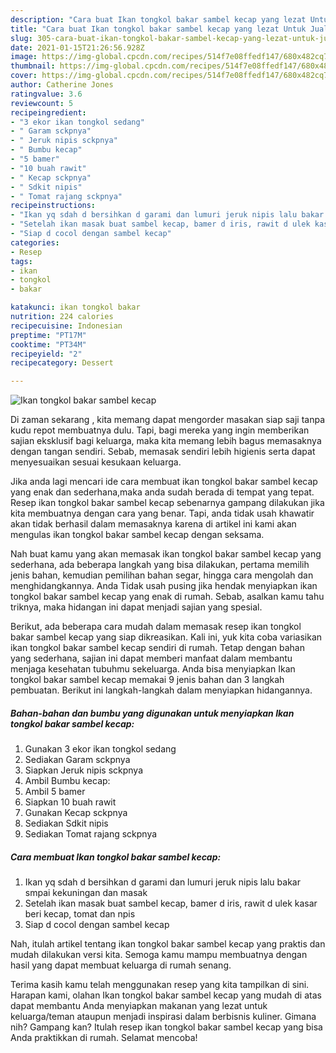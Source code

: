 ```yaml
---
description: "Cara buat Ikan tongkol bakar sambel kecap yang lezat Untuk Jualan"
title: "Cara buat Ikan tongkol bakar sambel kecap yang lezat Untuk Jualan"
slug: 305-cara-buat-ikan-tongkol-bakar-sambel-kecap-yang-lezat-untuk-jualan
date: 2021-01-15T21:26:56.928Z
image: https://img-global.cpcdn.com/recipes/514f7e08ffedf147/680x482cq70/ikan-tongkol-bakar-sambel-kecap-foto-resep-utama.jpg
thumbnail: https://img-global.cpcdn.com/recipes/514f7e08ffedf147/680x482cq70/ikan-tongkol-bakar-sambel-kecap-foto-resep-utama.jpg
cover: https://img-global.cpcdn.com/recipes/514f7e08ffedf147/680x482cq70/ikan-tongkol-bakar-sambel-kecap-foto-resep-utama.jpg
author: Catherine Jones
ratingvalue: 3.6
reviewcount: 5
recipeingredient:
- "3 ekor ikan tongkol sedang"
- " Garam sckpnya"
- " Jeruk nipis sckpnya"
- " Bumbu kecap"
- "5 bamer"
- "10 buah rawit"
- " Kecap sckpnya"
- " Sdkit nipis"
- " Tomat rajang sckpnya"
recipeinstructions:
- "Ikan yq sdah d bersihkan d garami dan lumuri jeruk nipis lalu bakar smpai kekuningan dan masak"
- "Setelah ikan masak buat sambel kecap, bamer d iris, rawit d ulek kasar beri kecap, tomat dan npis"
- "Siap d cocol dengan sambel kecap"
categories:
- Resep
tags:
- ikan
- tongkol
- bakar

katakunci: ikan tongkol bakar 
nutrition: 224 calories
recipecuisine: Indonesian
preptime: "PT17M"
cooktime: "PT34M"
recipeyield: "2"
recipecategory: Dessert

---
```



![Ikan tongkol bakar sambel kecap](https://img-global.cpcdn.com/recipes/514f7e08ffedf147/680x482cq70/ikan-tongkol-bakar-sambel-kecap-foto-resep-utama.jpg)

Di zaman  sekarang , kita memang dapat mengorder masakan siap saji tanpa kudu repot membuatnya dulu. Tapi, bagi mereka yang ingin memberikan sajian eksklusif bagi keluarga, maka kita memang lebih bagus memasaknya dengan tangan sendiri. Sebab, memasak sendiri lebih higienis serta dapat menyesuaikan sesuai kesukaan keluarga.

Jika anda lagi mencari ide cara membuat ikan tongkol bakar sambel kecap yang enak dan sederhana,maka anda sudah berada di tempat yang tepat. Resep ikan tongkol bakar sambel kecap  sebenarnya gampang dilakukan jika kita membuatnya dengan cara yang benar. Tapi, anda tidak usah khawatir akan tidak berhasil dalam memasaknya 
karena di artikel ini kami akan mengulas ikan tongkol bakar sambel kecap dengan seksama.  



Nah buat kamu yang akan memasak ikan tongkol bakar sambel kecap yang sederhana, ada beberapa langkah yang bisa dilakukan, pertama memilih jenis bahan, kemudian pemilihan bahan segar, hingga cara mengolah dan menghidangkannya. Anda Tidak usah pusing jika hendak menyiapkan ikan tongkol bakar sambel kecap yang enak di rumah. Sebab, asalkan kamu  tahu triknya, maka hidangan ini dapat menjadi sajian yang spesial.

Berikut, ada beberapa cara mudah dalam memasak resep ikan tongkol bakar sambel kecap yang siap dikreasikan. Kali ini, yuk kita coba variasikan ikan tongkol bakar sambel kecap sendiri di rumah. Tetap dengan bahan yang sederhana, sajian ini dapat memberi manfaat dalam membantu menjaga kesehatan tubuhmu sekeluarga. Anda bisa menyiapkan Ikan tongkol bakar sambel kecap memakai 9 jenis bahan dan 3 langkah pembuatan. Berikut ini langkah-langkah dalam menyiapkan hidangannya.

<!--inarticleads1-->

##### Bahan-bahan dan bumbu yang digunakan untuk menyiapkan Ikan tongkol bakar sambel kecap:

1. Gunakan 3 ekor ikan tongkol sedang
1. Sediakan  Garam sckpnya
1. Siapkan  Jeruk nipis sckpnya
1. Ambil  Bumbu kecap:
1. Ambil 5 bamer
1. Siapkan 10 buah rawit
1. Gunakan  Kecap sckpnya
1. Sediakan  Sdkit nipis
1. Sediakan  Tomat rajang sckpnya




<!--inarticleads2-->

##### Cara membuat Ikan tongkol bakar sambel kecap:

1. Ikan yq sdah d bersihkan d garami dan lumuri jeruk nipis lalu bakar smpai kekuningan dan masak
1. Setelah ikan masak buat sambel kecap, bamer d iris, rawit d ulek kasar beri kecap, tomat dan npis
1. Siap d cocol dengan sambel kecap




Nah, itulah artikel tentang  ikan tongkol bakar sambel kecap  yang praktis dan mudah dilakukan versi kita. Semoga kamu mampu membuatnya dengan hasil yang dapat membuat keluarga di rumah senang. 

Terima kasih kamu telah menggunakan resep yang kita tampilkan di sini. Harapan kami, olahan  Ikan tongkol bakar sambel kecap yang mudah di atas dapat membantu Anda menyiapkan makanan yang lezat untuk keluarga/teman ataupun menjadi inspirasi dalam berbisnis kuliner. Gimana nih? Gampang kan? Itulah resep ikan tongkol bakar sambel kecap yang bisa Anda praktikkan di rumah. Selamat mencoba!

